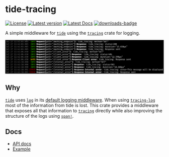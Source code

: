 # tide-tracing

[![License](https://img.shields.io/crates/l/tide_tracing.svg)](https://crates.io/crates/tide-tracing)
[![Latest version](https://img.shields.io/crates/v/tide-tracing.svg)](https://crates.io/crates/tide-tracing)
[![Latest Docs](https://docs.rs/tide-tracing/badge.svg)](https://docs.rs/tide-tracing/)
[![downloads-badge](https://img.shields.io/crates/d/tide_tracing.svg)](https://crates.io/crates/tide-tracing)

A simple middleware for [`tide`](https://github.com/http-rs/tide) using the [`tracing`](https://github.com/tokio-rs/tracing) crate for logging.

[![tide-tracing in action](/examples/example.png)](https://github.com/ethanboxx/tide-tracing/blob/master/examples/main.rs)

## Why

[`tide`](https://github.com/http-rs/tide) uses [`log`](https://github.com/rust-lang/log) in its [default logging middleware](https://docs.rs/tide/0.12.0/tide/log/struct.LogMiddleware.html).
When using [`tracing-log`](https://github.com/tokio-rs/tracing/tree/master/tracing-log) most of the information from tide is lost.
This crate provides a middleware that exposes all that information to [`tracing`](https://github.com/tokio-rs/tracing) directly while also improving the structure of the logs using [`span!`](https://docs.rs/tracing/0.1.17/tracing/span/index.html).

## Docs

- [API docs](https://docs.rs/tide-tracing/)
- [Example](https://github.com/ethanboxx/tide-tracing/blob/master/examples/main.rs)
